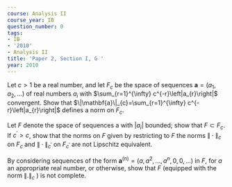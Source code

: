 ```yaml
---
course: Analysis II
course_year: IB
question_number: 0
tags:
- IB
- '2010'
- Analysis II
title: 'Paper 2, Section I, G '
year: 2010
---
```




Let $c>1$ be a real number, and let $F_{c}$ be the space of sequences $\mathbf{a}=\left(a_{1}, a_{2}, \ldots\right)$ of real numbers $a_{i}$ with $\sum_{r=1}^{\infty} c^{-r}\left|a_{r}\right|$ convergent. Show that $\|\mathbf{a}\|_{c}=\sum_{r=1}^{\infty} c^{-r}\left|a_{r}\right|$ defines a norm on $F_{c}$.

Let $F$ denote the space of sequences a with $\left|a_{i}\right|$ bounded; show that $F \subset F_{c}$. If $c^{\prime}>c$, show that the norms on $F$ given by restricting to $F$ the norms $\|\cdot\|_{c}$ on $F_{c}$ and $\|\cdot\|_{c^{\prime}}$ on $F_{c^{\prime}}$ are not Lipschitz equivalent.

By considering sequences of the form $\mathbf{a}^{(n)}=\left(a, a^{2}, \ldots, a^{n}, 0,0, \ldots\right)$ in $F$, for $a$ an appropriate real number, or otherwise, show that $F$ (equipped with the norm $\|.\|_{c}$ ) is not complete.